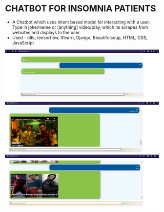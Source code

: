 # CHATBOT FOR INSOMNIA PATIENTS
- A Chatbot which uses intent based model for interacting with a user. Type in joke/meme or [anything] video/play, which its scrapes from websites and displays to the user.
- Used - nltk, tensorflow, tflearn, Django, Beautifulsoup, HTML, CSS, JavaScript

![](1.JPG)
![](2.JPG)
![](3.JPG)